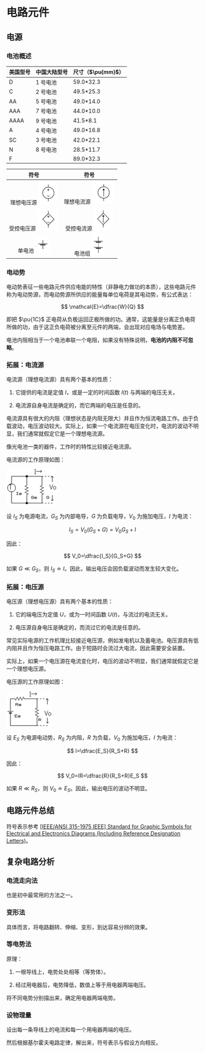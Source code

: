 # 电路元件

## 电源

### 电池概述

| 美国型号 | 中国大陆型号 | 尺寸（$\pu{mm}$） |
|----------|---------------|---------------------|
| D        | 1 号电池       | 59.0*32.3           |
| C        | 2 号电池       | 49.5*25.3           |
| AA       | 5 号电池       | 49.0*14.0           |
| AAA      | 7 号电池       | 44.0*10.0           |
| AAAA     | 9 号电池       | 41.5*8.1            |
| A        | 4 号电池       | 49.0*16.8           |
| SC       | 3 号电池       | 42.0*22.1           |
| N        | 8 号电池       | 28.5*11.7           |
| F        |               | 89.0*32.3           |

| 符号 | 符号 |
| :-: | :-: |
| 理想电压源 ![image](1.png) | 理想电流源 ![image](2.png) |
| 受控电压源 ![image](3.png) | 受控电流源 ![image](4.png) |
| 单电池 ![image](5.png) | 电池组 ![image](6.png) |

### 电动势

电动势表征一些电路元件供应电能的特性（非静电力做功的本质），这些电路元件称为电动势源，而电动势源所供应的能量每单位电荷是其电动势，有公式表达：

$$
\mathcal{E}=\dfrac{W}{Q}
$$

即把 $\pu{1C}$ 正电荷从负极运回正极所做的功。通常，这能量是分离正负电荷所做的功，由于这正负电荷被分离至元件的两端，会出现对应电场与电势差。

电池内阻相当于一个电池串联一个电阻，如果没有特殊说明，**电池的内阻不可忽略**。

### 拓展：电流源

电流源（理想电流源）具有两个基本的性质：

1. 它提供的电流是定值 $I$，或是一定的时间函数 $I(t)$ 与两端的电压无关。

2. 电流源自身电流是确定的，而它两端的电压是任意的。

电流源具有很大的内阻（理想状态是内阻无限大）并且作为恒流电路工作。由于负载波动，电压波动较大。实际上，如果一个电流源在电压变化时，电流的波动不明显，我们通常就假定它是一个理想电流源。

像光电池一类的器件，工作时的特性比较接近电流源。

电流源的工作原理如图：

![image](7.png)

设 $I_S$ 为电源电流，$G_S$ 为内部电导，$G$ 为负载电导，$V_0$ 为施加电压，$I$ 为电流：

$$
I_S=V_0(G_S+G)=V_0G_S+I
$$

因此：

$$
V_0=\dfrac{I_S}{G_S+G}
$$

如果 $G\ll G_S$，则 $I_S\doteq I$。因此，输出电压会因负载波动而发生较大变化。

### 拓展：电压源

电压源（理想电压源）具有两个基本的性质：

1. 它的端电压为定值 $U$，或为一时间函数 $U(t)$，与流过的电流无关。

2. 电压源自身电压是确定的，而流过它的电流是任意的。

常见实际电源的工作机理比较接近电压源，例如发电机以及蓄电池。电压源具有低内阻并且作为恒压电路工作。由于短路时会流过大电流，因此需要安全装置。

实际上，如果一个电压源在电流变化时，电压的波动不明显，我们通常就假定它是一个理想电压源。

电压源的工作原理如图：

![image](8.png)

设 $E_S$ 为电源电动势，$R_S$ 为内阻，$R$ 为负载，$V_0$ 为施加电压，$I$ 为电流：

$$
I=\dfrac{E_S}{R_S+R}
$$

因此：

$$
V_0=IR=\dfrac{R}{R_S+R}E_S
$$

如果 $R\ll R_S$，则 $V_0\doteq E_S$。因此，输出电压的波动不明显。

## 电路元件总结

符号表示参考 [[IEEE/ANSI 315-1975 IEEE] Standard for Graphic Symbols for Electrical and Electronics Diagrams (Including Reference Designation Letters)](https://www.ee.iitb.ac.in/~spilab/Tips/ansii_graphic_symbols_for_electrical_and_electronics_daigrams_1993.pdf)。

## 复杂电路分析

### 电流走向法

也是初中最常用的方法之一。

### 变形法

具体而言，将电路翻转、伸缩、变形，到达容易分辨的效果。

### 等电势法

原理：

1. 一根导线上，电势处处相等（等势体）。

2. 经过用电器后，电势降低，数值上等于用电器两端电压。

将不同电势分别描出来，确定用电器两端电势。

### 设物理量

设出每一条导线上的电流和每一个用电器两端的电压。

然后根据基尔霍夫电路定律，解出来，符号表示与假设方向相反。
